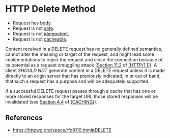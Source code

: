 # HTTP Delete Method

- Request has [body](/http/body).
- Request is not [safe](/http/requests/safe).
- Request is not [idempotent](/http/requests/idempotent).
- Request is not [cacheable](/http/requests/cacheable).

Content received in a DELETE request has no generally defined semantics, cannot alter the meaning or target of the request, and might lead some implementations to reject the request and close the connection because of its potential as a request smuggling attack ([Section 11.2](https://httpwg.org/specs/rfc9112.html#request.smuggling "Request Smuggling") of [[HTTP/1.1]](https://httpwg.org/specs/rfc9110.html#HTTP11)). A client _SHOULD NOT_ generate content in a DELETE request unless it is made directly to an origin server that has previously indicated, in or out of band, that such a request has a purpose and will be adequately supported.

If a successful DELETE request passes through a cache that has one or more stored responses for the target URI, those stored responses will be invalidated (see [Section 4.4](https://httpwg.org/specs/rfc9111.html#invalidation "Invalidating Stored Responses") of [[CACHING]](https://httpwg.org/specs/rfc9110.html#CACHING)).

## References

- https://httpwg.org/specs/rfc9110.html#DELETE
